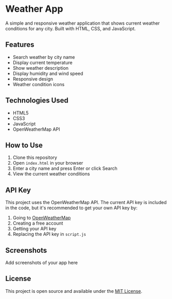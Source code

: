 # Weather App

A simple and responsive weather application that shows current weather conditions for any city. Built with HTML, CSS, and JavaScript.

## Features

- Search weather by city name
- Display current temperature
- Show weather description
- Display humidity and wind speed
- Responsive design
- Weather condition icons

## Technologies Used

- HTML5
- CSS3
- JavaScript
- OpenWeatherMap API

## How to Use

1. Clone this repository
2. Open `index.html` in your browser
3. Enter a city name and press Enter or click Search
4. View the current weather conditions

## API Key

This project uses the OpenWeatherMap API. The current API key is included in the code, but it's recommended to get your own API key by:

1. Going to [OpenWeatherMap](https://openweathermap.org/)
2. Creating a free account
3. Getting your API key
4. Replacing the API key in `script.js`

## Screenshots

Add screenshots of your app here

## License

This project is open source and available under the [MIT License](LICENSE). 